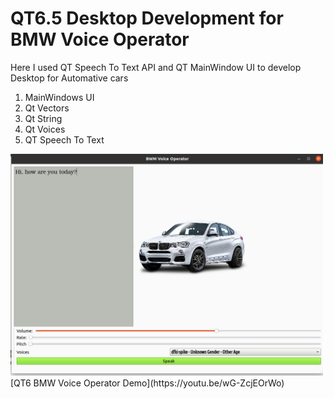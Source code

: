 # QT6.5 Desktop Development for BMW Voice Operator

Here I used QT Speech To Text API and QT MainWindow UI to develop Desktop
for Automative cars

1. MainWindows UI
2. Qt Vectors
3. Qt String
4. Qt Voices
5. QT Speech To Text

<img src="bwm_voice_operator.png" width="500"/>
[QT6 BMW Voice Operator Demo](https://youtu.be/wG-ZcjEOrWo)




